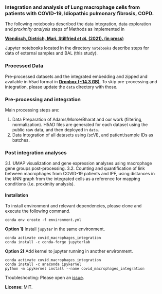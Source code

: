 ### Integration and analysis of Lung macrophage cells from patients with COVID-19, Idiopathic pulmonary fibrosis,  COPD. 
The following notebooks described the data integration, data exploration and *proximity analysis* steps of Methods as implemented in

[**Wendisch, Dietrich, Mari, Stillfried *et al.* (2021). (in press)**](https://www.sciencedirect.com/science/article/pii/S0092867421013830)

Jupyter notebooks located in the directory `notebooks` describe steps for data of external samples and BAL (this study).

### Processed Data
Pre-processed datasets and the integrated embedding and zipped and available in h5ad format in [**Dropbox (~14.3 GB)**](https://www.dropbox.com/s/4h46j7ywqou2xry/data.zip).
To skip pre-processing and integration, please update the `data` directory with those.

### Pre-processing and integration
Main processing steps are:
  1. Data Preparation of Adams/Morse/Bharat and our work (filtering, normalization). H5AD files are generated for each dataset using the public raw data, and then deployed in `data`.
  2. Data Integration of all datasets using (scVI), and patient/sample IDs as batches.

### Post integration analyses
  3.1. UMAP visualization and gene expression analyses using macrophage gene groups post-processing.
  3.2. Counting and quantification of link between macrophages from COVID-19 patients and IPF, using distances in the kNN graph from the integrated cells as a reference for mapping conditions (i.e. proximity analysis).

#### Installation
To install environment and relevant dependencies, please clone and execute the following command.
```
conda env create -f environment.yml
```
**Option 1)** Install `jupyter` in the same environment.
```
conda activate covid_macrophages_integration
conda install -c conda-forge jupyterlab
```
**Option 2)** Add kernel to jupyter running in another environment.
```
conda activate covid_macrophages_integration
conda install -c anaconda ipykernel
python -m ipykernel install --name covid_macrophages_integration
```


Troubleshooting:
Please open an [issue](https://github.com/theislab/covid_macrophages_integration/issues).

**License**: MIT.
